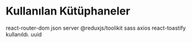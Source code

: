 # Kullanılan Kütüphaneler

react-router-dom
json server
@reduxjs/toolikit
sass
axios
react-toastify kullanıldı.
uuid
